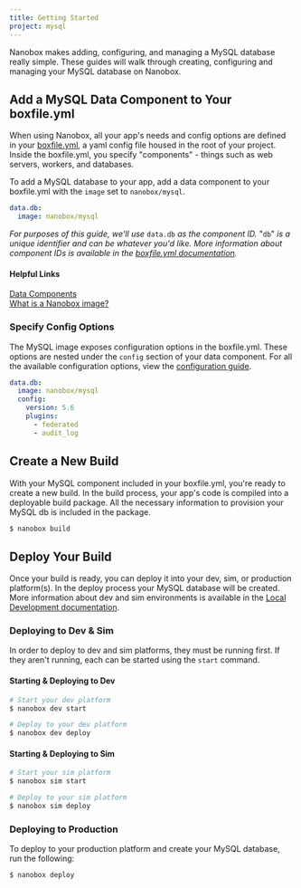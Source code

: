 ```yaml
---
title: Getting Started
project: mysql
---
```


Nanobox makes adding, configuring, and managing a MySQL database really simple. These guides will walk through creating, configuring and managing your MySQL database on Nanobox.

## Add a MySQL Data Component to Your boxfile.yml
When using Nanobox, all your app's needs and config options are defined in your [boxfile.yml](https://docs.nanobox.io/app-config/boxfile/), a yaml config file housed in the root of your project. Inside the boxfile.yml, you specify "components" - things such as web servers, workers, and databases.

To add a MySQL database to your app, add a data component to your boxfile.yml with the `image` set to `nanobox/mysql`.

```yaml
data.db:
  image: nanobox/mysql
```

*For purposes of this guide, we'll use* `data.db` *as the component ID.* "`db`" *is a unique identifier and can be whatever you'd like. More information about component IDs is available in the [boxfile.yml documentation](https://docs.nanobox.io/app-config/boxfile/#component-ids).*


#### Helpful Links
[Data Components](https://docs.nanobox.io/app-config/boxfile/data/)  
[What is a Nanobox image?](https://docs.nanobox.io/images/)

### Specify Config Options
The MySQL image exposes configuration options in the boxfile.yml. These options are nested under the `config` section of your data component. For all the available configuration options, view the [configuration guide](./configure/).

```yaml
data.db:
  image: nanobox/mysql
  config:
    version: 5.6
    plugins:
      - federated
      - audit_log
```

## Create a New Build
With your MySQL component included in your boxfile.yml, you're ready to create a new build. In the build process, your app's code is compiled into a deployable build package. All the necessary information to provision your MySQL db is included in the package.

```bash
$ nanobox build
```

## Deploy Your Build
Once your build is ready, you can deploy it into your dev, sim, or production platform(s). In the deploy process your MySQL database will be created. More information about dev and sim environments is available in the [Local Development documentation](https://docs.nanobox.io/local-dev/dev-sim/).

### Deploying to Dev & Sim
In order to deploy to dev and sim platforms, they must be running first. If they aren't running, each can be started using the `start` command.

#### Starting & Deploying to Dev
```bash
# Start your dev platform
$ nanobox dev start

# Deploy to your dev platform
$ nanobox dev deploy
```

#### Starting & Deploying to Sim
```bash
# Start your sim platform
$ nanobox sim start

# Deploy to your sim platform
$ nanobox sim deploy
```

### Deploying to Production
To deploy to your production platform and create your MySQL database, run the following:

```bash
$ nanobox deploy
```
